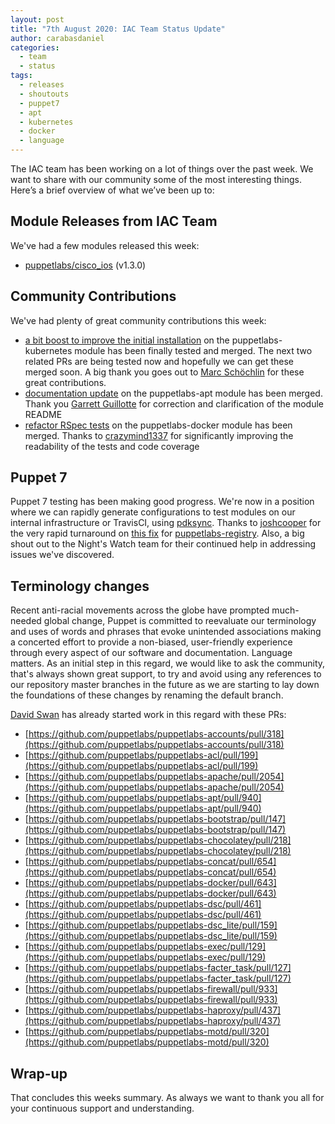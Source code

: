 ```yaml
---
layout: post
title: "7th August 2020: IAC Team Status Update"
author: carabasdaniel
categories:
  - team
  - status
tags:
  - releases
  - shoutouts
  - puppet7
  - apt
  - kubernetes
  - docker
  - language
---
```


The IAC team has been working on a lot of things over the past week.
We want to share with our community some of the most interesting things.
Here’s a brief overview of what we’ve been up to:

## Module Releases from IAC Team
We've had a few modules released this week:
- [puppetlabs/cisco_ios](https://forge.puppet.com/puppetlabs/cisco_ios) (v1.3.0) 

## Community Contributions
We've had plenty of great community contributions this week:
- [a bit boost to improve the initial installation](https://github.com/puppetlabs/puppetlabs-kubernetes/pull/416) on the puppetlabs-kubernetes module has been finally tested and merged. The next two related PRs are being tested now and hopefully we can get these merged soon. A big thank you goes out to [Marc Schöchlin](https://github.com/scoopex) for these great contributions. 
- [documentation update](https://github.com/puppetlabs/puppetlabs-apt/pull/942) on the puppetlabs-apt module has been merged. Thank you [Garrett Guillotte](https://github.com/gguillotte) for correction and clarification of the module README
- [refactor RSpec tests](https://github.com/puppetlabs/puppetlabs-docker/pull/624) on the puppetlabs-docker module has been merged. Thanks to [crazymind1337](https://github.com/crazymind1337) for significantly improving the readability of the tests and code coverage
 
## Puppet 7
Puppet 7 testing has been making good progress.
We're now in a position where we can rapidly generate configurations to test modules on our internal infrastructure or TravisCI, using [pdksync](https://github.com/puppetlabs/pdksync).
Thanks to [joshcooper](https://github.com/joshcooper) for the very rapid turnaround on [this fix](https://github.com/puppetlabs/puppetlabs-registry/pull/216) for [puppetlabs-registry](https://github.com/puppetlabs/puppetlabs-registry).
Also, a big shout out to the Night's Watch team for their continued help in addressing issues we've discovered.

## Terminology changes
Recent anti-racial movements across the globe have prompted much-needed global change, Puppet is committed to reevaluate our terminology and uses of words and phrases that evoke unintended associations making a concerted effort to provide a non-biased, user-friendly experience through every aspect of our software and documentation. Language matters. As an initial step in this regard, we would like to ask the community, that's always shown great support, to try and avoid using any references to our repository master branches in the future as we are starting to lay down the foundations of these changes by renaming the default branch.

[David Swan][david_swan] has already started work in this regard with these PRs:
- [https://github.com/puppetlabs/puppetlabs-accounts/pull/318](https://github.com/puppetlabs/puppetlabs-accounts/pull/318)
- [https://github.com/puppetlabs/puppetlabs-acl/pull/199](https://github.com/puppetlabs/puppetlabs-acl/pull/199)
- [https://github.com/puppetlabs/puppetlabs-apache/pull/2054](https://github.com/puppetlabs/puppetlabs-apache/pull/2054)
- [https://github.com/puppetlabs/puppetlabs-apt/pull/940](https://github.com/puppetlabs/puppetlabs-apt/pull/940)
- [https://github.com/puppetlabs/puppetlabs-bootstrap/pull/147](https://github.com/puppetlabs/puppetlabs-bootstrap/pull/147)
- [https://github.com/puppetlabs/puppetlabs-chocolatey/pull/218](https://github.com/puppetlabs/puppetlabs-chocolatey/pull/218)
- [https://github.com/puppetlabs/puppetlabs-concat/pull/654](https://github.com/puppetlabs/puppetlabs-concat/pull/654)
- [https://github.com/puppetlabs/puppetlabs-docker/pull/643](https://github.com/puppetlabs/puppetlabs-docker/pull/643)
- [https://github.com/puppetlabs/puppetlabs-dsc/pull/461](https://github.com/puppetlabs/puppetlabs-dsc/pull/461)
- [https://github.com/puppetlabs/puppetlabs-dsc_lite/pull/159](https://github.com/puppetlabs/puppetlabs-dsc_lite/pull/159)
- [https://github.com/puppetlabs/puppetlabs-exec/pull/129](https://github.com/puppetlabs/puppetlabs-exec/pull/129)
- [https://github.com/puppetlabs/puppetlabs-facter_task/pull/127](https://github.com/puppetlabs/puppetlabs-facter_task/pull/127)
- [https://github.com/puppetlabs/puppetlabs-firewall/pull/933](https://github.com/puppetlabs/puppetlabs-firewall/pull/933)
- [https://github.com/puppetlabs/puppetlabs-haproxy/pull/437](https://github.com/puppetlabs/puppetlabs-haproxy/pull/437)
- [https://github.com/puppetlabs/puppetlabs-motd/pull/320](https://github.com/puppetlabs/puppetlabs-motd/pull/320)

## Wrap-up
That concludes this weeks summary. As always we want to thank you all for your continuous support and understanding.

[david_swan]:                               https://github.com/david22swan
